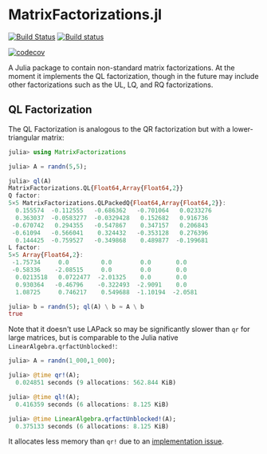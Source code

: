 # MatrixFactorizations.jl

[![Build Status](https://travis-ci.org/JuliaMatrices/MatrixFactorizations.jl.svg?branch=master)](https://travis-ci.org/JuliaMatrices/MatrixFactorizations.jl) 
[![Build status](https://ci.appveyor.com/api/projects/status/1nbjit44621pa5e5?svg=true)](https://ci.appveyor.com/project/JuliaMatrices/matrixfactorizations-jl)

[![codecov](https://codecov.io/gh/JuliaMatrices/MatrixFactorizations.jl/branch/master/graph/badge.svg)](https://codecov.io/gh/JuliaMatrices/MatrixFactorizations.jl)

A Julia package to contain non-standard matrix factorizations. At the moment it 
implements the QL factorization, though in the future may include other factorizations such 
as the UL, LQ, and RQ factorizations.

## QL Factorization

The QL Factorization  is analogous to the QR factorization but with a lower-triangular matrix:
```julia
julia> using MatrixFactorizations

julia> A = randn(5,5);

julia> ql(A)
MatrixFactorizations.QL{Float64,Array{Float64,2}}
Q factor:
5×5 MatrixFactorizations.QLPackedQ{Float64,Array{Float64,2}}:
  0.155574  -0.112555   -0.686362   -0.701064   0.0233276
  0.363037  -0.0583277  -0.0329428   0.152682   0.916736 
 -0.670742   0.294355   -0.547867    0.347157   0.206843 
 -0.61094   -0.566041    0.324432   -0.353128   0.276396 
  0.144425  -0.759527   -0.349868    0.489877  -0.199681 
L factor:
5×5 Array{Float64,2}:
 -1.75734     0.0         0.0        0.0       0.0   
 -0.58336    -2.08515     0.0        0.0       0.0   
  0.0213518   0.0722477  -2.01325    0.0       0.0   
  0.930364   -0.46796    -0.322493  -2.9091    0.0   
  1.08725     0.746217    0.549688  -1.10194  -2.0581

julia> b = randn(5); ql(A) \ b ≈ A \ b
true
```

Note that it doesn't use LAPack so may be significantly slower than `qr` for large matrices,
but is comparable to the Julia native `LinearAlgebra.qrfactUnblocked!`:
```julia
julia> A = randn(1_000,1_000);

julia> @time qr!(A);
  0.024851 seconds (9 allocations: 562.844 KiB)

julia> @time ql!(A);
  0.416359 seconds (6 allocations: 8.125 KiB)

julia> @time LinearAlgebra.qrfactUnblocked!(A);
  0.375133 seconds (6 allocations: 8.125 KiB)
```
It allocates less memory than `qr!` due to an [implementation issue](https://github.com/JuliaLang/julia/pull/31314).